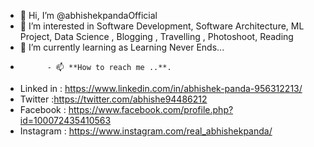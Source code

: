- 👋 Hi, I’m @abhishekpandaOfficial
- 👀 I’m interested in  Software Development, Software Architecture, ML Project, Data Science , Blogging , Travelling , Photoshoot, Reading
- 🌱 I’m currently learning as  Learning Never Ends...
- 
            - 📫 **How to reach me ..**. 
-   Linked in : https://www.linkedin.com/in/abhishek-panda-956312213/
-   Twitter :https://twitter.com/abhishe94486212
-   Facebook : https://www.facebook.com/profile.php?id=100072435410563
-   Instagram : https://www.instagram.com/real_abhishekpanda/
